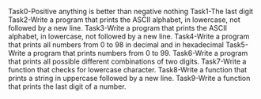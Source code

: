 Task0-Positive anything is better than negative nothing
Task1-The last digit
Task2-Write a program that prints the ASCII alphabet, in lowercase, not followed by a new line.
Task3-Write a program that prints the ASCII alphabet, in lowercase, not followed by a new line.
Task4-Write a program that prints all numbers from 0 to 98 in decimal and in hexadecimal
Task5-Write a program that prints numbers from 0 to 99.
Task6-Write a program that prints all possible different combinations of two digits.
Task7-Write a function that checks for lowercase character.
Task8-Write a function that prints a string in uppercase followed by a new line.
Task9-Write a function that prints the last digit of a number.
